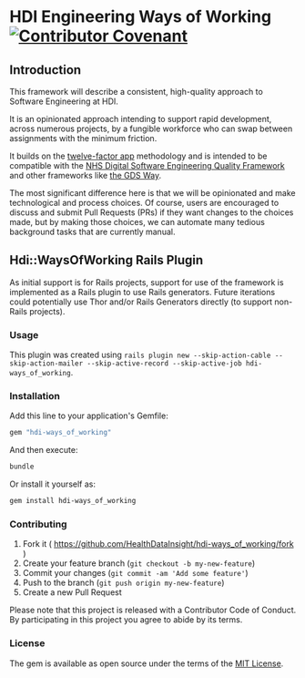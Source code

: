 # HDI Engineering Ways of Working [![Contributor Covenant](https://img.shields.io/badge/Contributor%20Covenant-2.1-4baaaa.svg)](code_of_conduct.md)

## Introduction

This framework will describe a consistent, high-quality approach to Software Engineering at HDI.

It is an opinionated approach intending to support rapid development, across numerous projects, by a fungible workforce who can swap between assignments with the minimum friction.

It builds on the [twelve-factor app](https://12factor.net) methodology and is intended to be compatible with the [NHS Digital Software Engineering Quality Framework](https://github.com/NHSDigital/software-engineering-quality-framework) and other frameworks like [the GDS Way](https://gds-way.cloudapps.digital).

The most significant difference here is that we will be opinionated and make technological and process choices. Of course, users are encouraged to discuss and submit Pull Requests (PRs) if they want changes to the choices made, but by making those choices, we can automate many tedious background tasks that are currently manual.

## Hdi::WaysOfWorking Rails Plugin

As initial support is for Rails projects, support for use of the framework is implemented as a Rails plugin to use Rails generators. Future iterations could potentially use Thor and/or Rails Generators directly (to support non-Rails projects).

### Usage

This plugin was created using `rails plugin new --skip-action-cable --skip-action-mailer --skip-active-record --skip-active-job hdi-ways_of_working`.

### Installation
Add this line to your application's Gemfile:

```ruby
gem "hdi-ways_of_working"
```

And then execute:
```bash
bundle
```

Or install it yourself as:
```bash
gem install hdi-ways_of_working
```

### Contributing

1. Fork it ( <https://github.com/HealthDataInsight/hdi-ways_of_working/fork> )
2. Create your feature branch (`git checkout -b my-new-feature`)
3. Commit your changes (`git commit -am 'Add some feature'`)
4. Push to the branch (`git push origin my-new-feature`)
5. Create a new Pull Request

Please note that this project is released with a Contributor Code of Conduct. By participating in this project you agree to abide by its terms.

### License
The gem is available as open source under the terms of the [MIT License](https://opensource.org/licenses/MIT).

